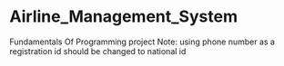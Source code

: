 # Airline_Management_System
Fundamentals Of Programming project
Note: using phone number as a registration id should be changed to national id
